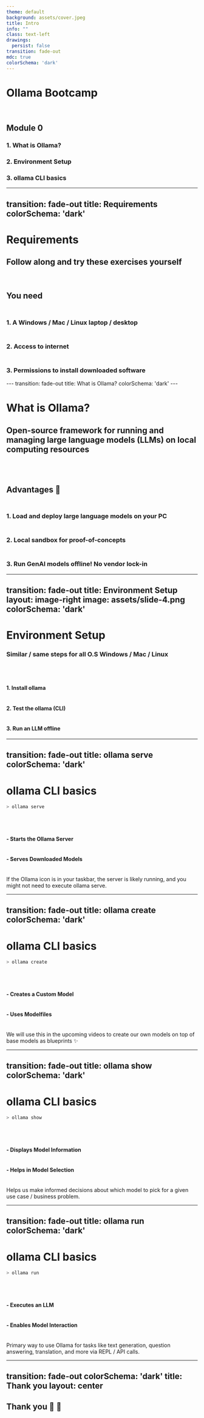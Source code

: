 ```yaml
---
theme: default
background: assets/cover.jpeg
title: Intro
info: ""
class: text-left
drawings:
  persist: false
transition: fade-out
mdc: true
colorSchema: 'dark'
---
```


# **Ollama Bootcamp** <br/><br/>

<v-click>

## **Module 0**
</v-click>

<div class="ma-4 px-8">
<v-click>

### 1. What is Ollama?
</v-click>
</div>


<div class="ma-4 px-8">
<v-click>

### 2. Environment Setup
</v-click>
</div>

<div class="ma-4 px-8">
<v-click>

### 3. ollama CLI basics
</v-click>
</div>

<div @click="$slidev.nav.next" class="mt-12 py-1 text-right" hover:bg="white op-10">
    <carbon:arrow-right />
</div>

---
transition: fade-out
title: Requirements
colorSchema: 'dark'
---

# Requirements

<div class="pt-12 text-center">
<v-click>

##  Follow along and <span v-mark.red="1">try these exercises yourself</span>
</v-click>

</div>

<br/>
<v-click>

## You need <br><br>
</v-click>
<div class="mx-4 px-8">
  <v-click>

  ### 1. A Windows / Mac / Linux laptop / desktop <br><br>
  </v-click>
  <v-click>

  ### 2. Access to internet <br><br>
  </v-click>
  <v-click>

  ### 3. Permissions to install downloaded software
  </v-click>
</div>
---
transition: fade-out
title: What is Ollama?
colorSchema: 'dark'
---

# What is Ollama?

<div class="pt-12 text-center">

<v-click>

## Open-source framework for running and managing large language models (LLMs) on <span v-mark.undeline.red="1">local computing resources</span>

</v-click>
</div>

<div class="ma-4 px-8">
<br><br>
<v-click>

## Advantages 🎉 <br><br>
</v-click>
<div class="mx-4 px-8">
  <v-click>

  ### 1. Load and deploy large language models on your PC<br><br>
  </v-click>
  <v-click>

  ### 2. Local sandbox for proof-of-concepts <br><br>
  </v-click>
  <v-click>

  ### 3. Run GenAI models offline! No vendor lock-in
  </v-click>
</div>

</div>

<!-- Ollama is still under development, but it looks like a promising tool for people who want to experiment with large language models without needing to rely on the cloud. -->

---
transition: fade-out
title: Environment Setup
layout: image-right
image: assets/slide-4.png
colorSchema: 'dark'
---

# Environment Setup

<div class="pt-12 text-center">

<v-click>

### Similar / same steps for all O.S Windows / Mac / Linux

</v-click>
</div><br><br>

<div class="mx-4 px-8">
  <v-click>

  #### 1. Install ollama<br><br>
  </v-click>
  <v-click>

  #### 2. Test the ollama (CLI)<br><br>
  </v-click>
  <v-click>

  #### 3. Run an LLM offline
  </v-click>
</div>

---
transition: fade-out
title: ollama serve
colorSchema: 'dark'
---

# ollama CLI basics

<div class="pt-12">

<v-click>

```sh
> ollama serve
```

</v-click>
</div><br><br>

<div class="mx-4 px-8">
  <v-click>

  #### - Starts the Ollama Server <br><br>
  </v-click>
  <v-click>

  #### - Serves Downloaded Models<br><br>
  </v-click>
  <v-click>

  <div class="bg-orange-300 text-red-950 pa-4 border-l-4 border-red-600">
    If the Ollama icon is in your taskbar, the server is likely running, and you might not need to execute ollama serve.
  </div>
  </v-click>
</div>

---
transition: fade-out
title: ollama create
colorSchema: 'dark'
---

# ollama CLI basics

<div class="pt-12">

<v-click>

```sh
> ollama create
```

</v-click>
</div><br><br>

<div class="mx-4 px-8">
  <v-click>

  #### - Creates a Custom Model <br><br>
  </v-click>
  <v-click>

  #### - Uses Modelfiles<br><br>
  </v-click>
  <v-click>

  <div class="bg-sky-100 text-stone-950 pa-4 border-l-4 border-sky-600">
    We will use this in the upcoming videos to create our own models on top of base models as blueprints ✨
  </div>
  </v-click>
</div>

---
transition: fade-out
title: ollama show
colorSchema: 'dark'
---

# ollama CLI basics

<div class="pt-12">

<v-click>

```sh
> ollama show
```

</v-click>
</div><br><br>

<div class="mx-4 px-8">
  <v-click>

  #### - Displays Model Information <br><br>
  </v-click>
  <v-click>

  #### - Helps in Model Selection<br><br>
  </v-click>
  <v-click>

  <div class="bg-teal-100 text-stone-950 pa-4 border-l-4 border-teal-600">
    Helps us make informed decisions about which model to pick for a given use case / business problem.
  </div>
  </v-click>
</div>

---
transition: fade-out
title: ollama run
colorSchema: 'dark'
---

# ollama CLI basics

<div class="pt-12">

<v-click>

```sh
> ollama run
```

</v-click>
</div><br><br>

<div class="mx-4 px-8">
  <v-click>

  #### - Executes an LLM <br><br>
  </v-click>
  <v-click>

  #### - Enables Model Interaction<br><br>
  </v-click>
  <v-click>

  <div class="bg-teal-100 text-stone-950 pa-4 border-l-4 border-teal-600">
    Primary way to use Ollama for tasks like text generation, question answering, translation, and more via REPL / API calls.
  </div>
  </v-click>
</div>

---
transition: fade-out
colorSchema: 'dark'
title: Thank you
layout: center
---

## Thank you 🙏 🤗